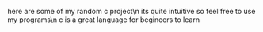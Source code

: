 here are some of my random c project\n
its quite intuitive so feel free to use my programs\n
c is a great language for begineers to learn
